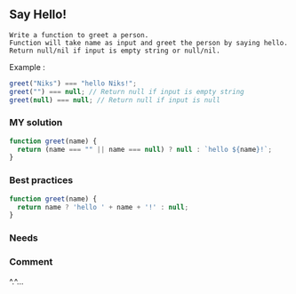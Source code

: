 ## Say Hello!
```
Write a function to greet a person.
Function will take name as input and greet the person by saying hello. 
Return null/nil if input is empty string or null/nil.
```
Example : 
```js
greet("Niks") === "hello Niks!";
greet("") === null; // Return null if input is empty string
greet(null) === null; // Return null if input is null
```

### MY solution
```js
function greet(name) {
  return (name === "" || name === null) ? null : `hello ${name}!`;
}
```

### Best practices
```js
function greet(name) {
  return name ? 'hello ' + name + '!' : null;
}
```

### Needs

### Comment
^.^...